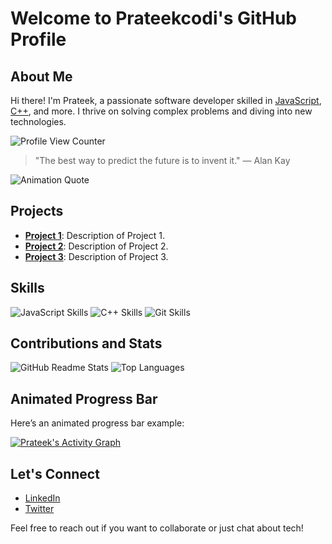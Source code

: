 # Welcome to Prateekcodi's GitHub Profile

## About Me

Hi there! I'm Prateek, a passionate software developer skilled in [JavaScript](https://developer.mozilla.org/en-US/docs/Web/JavaScript), [C++](https://en.wikipedia.org/wiki/C%2B%2B), and more. I thrive on solving complex problems and diving into new technologies.

![Profile View Counter](https://komarev.com/ghpvc/?username=Prateekcodi)

> "The best way to predict the future is to invent it." — Alan Kay

![Animation Quote]([https://media.giphy.com/media/3o7aD4THeaLtv7g1iI/giphy.gif](https://blossom.co/wp-content/uploads/2015/04/AlanKayQuote.jpg))

## Projects

- [**Project 1**](https://github.com/Prateekcodi/project1): Description of Project 1.
- [**Project 2**](https://github.com/Prateekcodi/project2): Description of Project 2.
- [**Project 3**](https://github.com/Prateekcodi/project3): Description of Project 3.

## Skills

![JavaScript Skills](https://img.shields.io/badge/JavaScript-Advanced-brightgreen)
![C++ Skills](https://img.shields.io/badge/C%2B%2B-Intermediate-blue)
![Git Skills](https://img.shields.io/badge/Git-Expert-red)

## Contributions and Stats

![GitHub Readme Stats](https://github-readme-stats.vercel.app/api?username=Prateekcodi&show_icons=true&theme=radical)
![Top Languages](https://github-readme-stats.vercel.app/api/top-langs/?username=Prateekcodi&layout=compact&theme=radical)

## Animated Progress Bar

Here’s an animated progress bar example:
<div>
    <a href="#"><img alt="Prateek's Activity Graph" src="https://github-readme-activity-graph.vercel.app/graph?username=Prateekcodi&custom_title=Prateek%27s%20Contribution%20Graph&bg_color=0D1117&color=ff3c74&line=FFFFFF&point=ff3c74&hide_border=true" /></a>
</div>


## Let's Connect

- [LinkedIn](https://www.linkedin.com/in/prateekcodi/)
- [Twitter](https://twitter.com/prateekcodi)

Feel free to reach out if you want to collaborate or just chat about tech!
